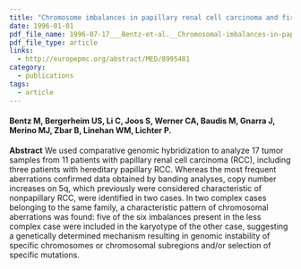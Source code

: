 ```yaml
---
title: "Chromosome imbalances in papillary renal cell carcinoma and first cytogenetic data of familial cases analyzed by comparative genomic hybridization"
date: 1996-01-01
pdf_file_name: 1996-07-17___Bentz-et-al.__Chromosomal-imbalances-in-papillary-RCC-and-first-CGH-of-familial-cases__Cytogenet-Cell-Genet.pdf
pdf_file_type: article
links:
  - http://europepmc.org/abstract/MED/8995481
category:
  - publications
tags:
  - article
---
```


#### Bentz M, Bergerheim US, Li C, Joos S, Werner CA, Baudis M, Gnarra J, Merino MJ, Zbar B, Linehan WM, Lichter P.

**Abstract** We used comparative genomic hybridization to analyze 17 tumor samples from 11 patients with papillary renal cell carcinoma (RCC), including three patients with hereditary papillary RCC. Whereas the most frequent aberrations confirmed data obtained by banding analyses, copy number increases on 5q, which previously were considered characteristic of nonpapillary RCC, were identified in two cases. In two complex cases belonging to the same family, a characteristic pattern of chromosomal aberrations was found: five of the six imbalances present in the less complex case were included in the karyotype of the other case, suggesting a genetically determined mechanism resulting in genomic instability of specific chromosomes or chromosomal subregions and/or selection of specific mutations.

